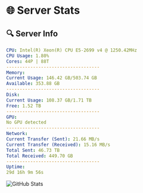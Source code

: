 # 🌐 Server Stats
## 🔍 Server Info
```yaml
CPU: Intel(R) Xeon(R) CPU E5-2699 v4 @ 1250.42MHz
CPU Usage: 1.80%
Cores: 44P | 88T
-----------------------------------
Memory:
Current Usage: 146.42 GB/503.74 GB
Available: 353.88 GB
-----------------------------------
Disk:
Current Usage: 108.37 GB/1.71 TB
Free: 1.52 TB
-----------------------------------
GPU:
No GPU detected
-----------------------------------
Network:
Current Transfer (Sent): 21.66 MB/s
Current Transfer (Received): 15.16 MB/s
Total Sent: 46.73 TB
Total Received: 449.70 GB
-----------------------------------
Uptime:
29d 16h 9m 56s
```
![GitHub Stats](https://img.shields.io/badge/Updated-2025-04-06_13:32:45-blue)
